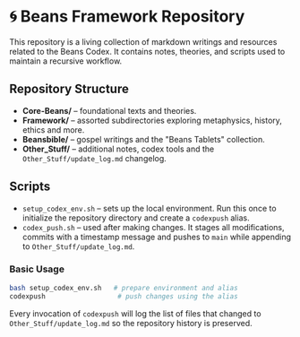 # 🌀 Beans Framework Repository

This repository is a living collection of markdown writings and resources related to the Beans Codex. It contains notes, theories, and scripts used to maintain a recursive workflow.

## Repository Structure

- **Core-Beans/** – foundational texts and theories.
- **Framework/** – assorted subdirectories exploring metaphysics, history, ethics and more.
- **Beansbible/** – gospel writings and the "Beans Tablets" collection.
- **Other_Stuff/** – additional notes, codex tools and the `Other_Stuff/update_log.md` changelog.

## Scripts

- `setup_codex_env.sh` – sets up the local environment. Run this once to initialize the repository directory and create a `codexpush` alias.
- `codex_push.sh` – used after making changes. It stages all modifications, commits with a timestamp message and pushes to `main` while appending to `Other_Stuff/update_log.md`.

### Basic Usage

```bash
bash setup_codex_env.sh   # prepare environment and alias
codexpush                  # push changes using the alias
```

Every invocation of `codexpush` will log the list of files that changed to `Other_Stuff/update_log.md` so the repository history is preserved.
